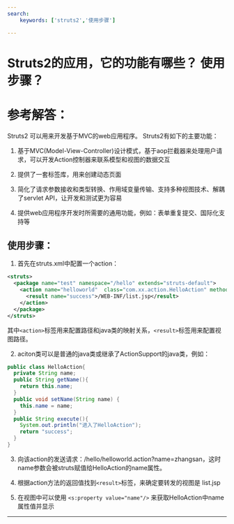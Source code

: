 ```yaml
---
search:
    keywords: ['struts2','使用步骤']

---
```


# Struts2的应用，它的功能有哪些？ 使用步骤？

# 参考解答：

Struts2 可以用来开发基于MVC的web应用程序。 Struts2有如下的主要功能：

 1) 基于MVC(Model-View-Controller)设计模式，基于aop拦截器来处理用户请求，可以开发Action控制器来联系模型和视图的数据交互
  
 2) 提供了一套标签库，用来创建动态页面
 
 3) 简化了请求参数接收和类型转换、作用域变量传输、支持多种视图技术、解耦了servlet API，让开发和测试更为容易
 
 4) 提供web应用程序开发时所需要的通用功能，例如：表单重复提交、国际化支持等
 
 
 ## 使用步骤：
 
1. 首先在struts.xml中配置一个action：
```xml
<struts>
  <package name="test" namespace="/hello" extends="struts-default">
    <action name="helloworld"  class="com.xx.action.HelloAction" method="execute">
      <result name="success">/WEB-INF/list.jsp</result>
    </action>
  </package>
</struts>
```
其中`<action>`标签用来配置路径和java类的映射关系，`<result>`标签用来配置视图路径。

2. aciton类可以是普通的java类或继承了ActionSupport的java类，例如：
```java
public class HelloAction{
  private String name;
  public String getName(){
    return this.name;
  }
  public void setName(String name) {
    this.name = name;
  }
  public String execute(){
    System.out.println("进入了HelloAction");
    return "success";
  }
}
```
3. 向该action的发送请求：/hello/helloworld.action?name=zhangsan，这时name参数会被struts赋值给HelloAction的name属性。

4. 根据action方法的返回值找到`<result>`标签，来确定要转发的视图是 list.jsp

5. 在视图中可以使用 `<s:property value="name"/>` 来获取HelloAction中name属性值并显示
---